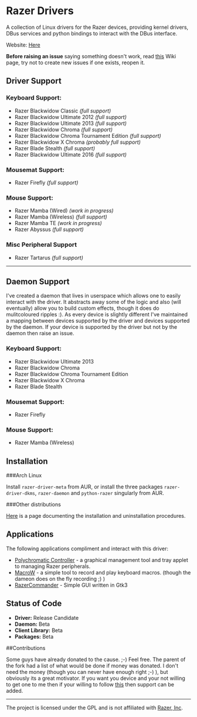 # Razer Drivers

A collection of Linux drivers for the Razer devices, providing kernel drivers, DBus services and python bindings to interact with the DBus interface.

Website: [Here](https://terrycain.github.io/razer-drivers/)

**Before raising an issue** saying something doesn't work, read [this](https://github.com/terrycain/razer-drivers/wiki/Troubleshooting) Wiki page, try not to create new issues if one exists, reopen it.

## Driver Support
### Keyboard Support:
 * Razer Blackwidow Classic *(full support)*
 * Razer Blackwidow Ultimate 2012 *(full support)*
 * Razer Blackwidow Ultimate 2013 *(full support)*
 * Razer Blackwidow Chroma *(full support)*
 * Razer Blackwidow Chroma Tournament Edition *(full support)*
 * Razer Blackwidow X Chroma *(probably full support)*
 * Razer Blade Stealth *(full support)*
 * Razer Blackwidow Ultimate 2016 *(full support)*

### Mousemat Support:
 * Razer Firefly *(full support)*

### Mouse Support:
 * Razer Mamba (Wired) *(work in progress)*
 * Razer Mamba (Wireless) *(full support)*
 * Razer Mamba TE *(work in progress)*
 * Razer Abyssus *(full support)*

### Misc Peripheral Support
 * Razer Tartarus *(full support)*

---

## Daemon Support
I've created a daemon that lives in userspace which allows one to easily interact with the driver. It abstracts away some of the logic and also (will eventually) allow you to build
custom effects, though it does do mulitcoloured ripples :). As every device is slightly different I've maintained a mapping between devices supported by the driver and devices supported
by the daemon. If your device is supported by the driver but not by the daemon then raise an issue.

### Keyboard Support:
 * Razer Blackwidow Ultimate 2013
 * Razer Blackwidow Chroma
 * Razer Blackwidow Chroma Tournament Edition
 * Razer Blackwidow X Chroma
 * Razer Blade Stealth

### Mousemat Support:
 * Razer Firefly

### Mouse Support:
 * Razer Mamba (Wireless)

## Installation

###Arch Linux

Install `razer-driver-meta` from AUR, or install the three packages `razer-driver-dkms`, `razer-daemon` and `python-razer` singularly from AUR.

###Other distributions

[Here](https://github.com/terrycain/razer-drivers/wiki/Installation) is a page documenting the installation and uninstallation procedures.

## Applications

The following applications compliment and interact with this driver:

* [Polychromatic Controller](https://github.com/lah7/polychromatic-controller) - a graphical management tool and tray applet to managing Razer peripherals.
* [MacroW](https://github.com/igorbb/MacroW) - a simple tool to record and play keyboard macros. (though the dameon does on the fly recording ;) )
* [RazerCommander](https://github.com/GabMus/razerCommander) - Simple GUI written in Gtk3

## Status of Code

 - **Driver:** Release Candidate
 - **Daemon:** Beta
 - **Client Library:** Beta
 - **Packages:** Beta

##Contributions

Some guys have already donated to the cause. ;-) Feel free.
The parent of the fork had a list of what would be done if money was donated. I don't need the money (though you can never have enough right ;-) ), but obviously its a great motivator.
If you want you device and your not willing to get one to me then if your willing to follow [this](https://github.com/terrycain/razer-drivers/wiki/Reverse-Engineering-USB-Protocol) then support can be added.

---

The project is licensed under the GPL and is not affiliated with [Razer, Inc](http://www.razerzone.com/).

